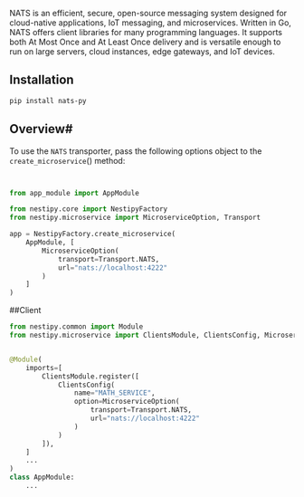 NATS is an efficient, secure, open-source messaging system designed for cloud-native applications, IoT messaging, and microservices. Written in Go, NATS offers client libraries for many programming languages. It supports both At Most Once and At Least Once delivery and is versatile enough to run on large servers, cloud instances, edge gateways, and IoT devices.
## Installation

```bash
pip install nats-py
```

## Overview#
To use the `NATS` transporter, pass the following options object to the `create_microservice`() method:

```python


from app_module import AppModule

from nestipy.core import NestipyFactory
from nestipy.microservice import MicroserviceOption, Transport

app = NestipyFactory.create_microservice(
    AppModule, [
        MicroserviceOption(
            transport=Transport.NATS,
            url="nats://localhost:4222"
        )
    ]
)
```

##Client

```python
from nestipy.common import Module
from nestipy.microservice import ClientsModule, ClientsConfig, MicroserviceOption, Transport


@Module(
    imports=[
        ClientsModule.register([
            ClientsConfig(
                name="MATH_SERVICE",
                option=MicroserviceOption(
                    transport=Transport.NATS,
                    url="nats://localhost:4222"
                )
            )
        ]),
    ]
    ...
)
class AppModule:
    ...
```